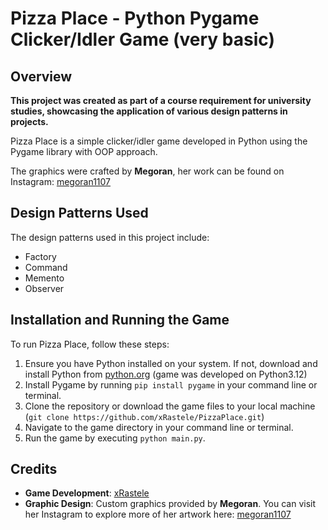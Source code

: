 # Pizza Place - Python Pygame Clicker/Idler Game (very basic)

## Overview
__This project was created as part of a course requirement for university studies, showcasing the application of various design patterns in projects.__

Pizza Place is a simple clicker/idler game developed in Python using the Pygame library with OOP approach. 

The graphics were crafted by __Megoran__, her work can be found on Instagram: [megoran1107](https://www.instagram.com/megoran1107/)

## Design Patterns Used
The design patterns used in this project include:
- Factory
- Command
- Memento
- Observer

## Installation and Running the Game
To run Pizza Place, follow these steps:

1. Ensure you have Python installed on your system. If not, download and install Python from [python.org](https://www.python.org/downloads/) (game was developed on Python3.12)
2. Install Pygame by running `pip install pygame` in your command line or terminal.
3. Clone the repository or download the game files to your local machine (`git clone https://github.com/xRastele/PizzaPlace.git`)
4. Navigate to the game directory in your command line or terminal.
5. Run the game by executing `python main.py`.

## Credits
- **Game Development**: [xRastele](https://github.com/xRastele)
- **Graphic Design**: Custom graphics provided by __Megoran__. You can visit her Instagram to explore more of her artwork here: [megoran1107](https://www.instagram.com/megoran1107/)
